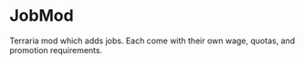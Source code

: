 # JobMod
 Terraria mod which adds jobs. Each come with their own wage, quotas, and promotion requirements.
